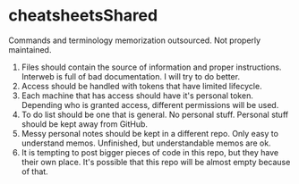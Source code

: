 # cheatsheetsShared
Commands and terminology memorization outsourced. Not properly maintained.

1) Files should contain the source of information and proper instructions. Interweb is full of bad documentation. I will try to do better.
2) Access should be handled with tokens that have limited lifecycle.
3) Each machine that has access should have it's personal token. Depending who is granted access, different permissions will be used.
4) To do list should be one that is general. No personal stuff. Personal stuff should be kept away from GitHub.
5) Messy personal notes should be kept in a different repo. Only easy to understand memos. Unfinished, but understandable memos are ok.
6) It is tempting to post bigger pieces of code in this repo, but they have their own place. It's possible that this repo will be almost empty because of that.



